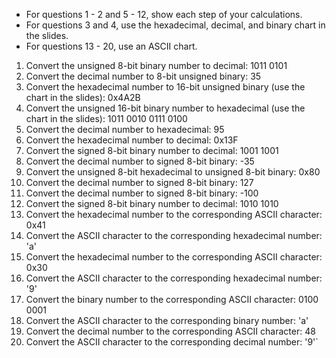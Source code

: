 * For questions 1 - 2 and 5 - 12, show each step of your calculations. 
* For questions 3 and 4, use the hexadecimal, decimal, and binary chart in the slides.
* For questions 13 - 20, use an ASCII chart. 

     

1. Convert the unsigned 8-bit binary number to decimal: 1011 0101
2. Convert the decimal number to 8-bit unsigned binary: 35
3. Convert the hexadecimal number to 16-bit unsigned binary (use the chart in the slides): 0x4A2B
4. Convert the unsigned 16-bit binary number to hexadecimal (use the chart in the slides): 1011 0010 0111 0100
5. Convert the decimal number to hexadecimal: 95
6. Convert the hexadecimal number to decimal: 0x13F
7. Convert the signed 8-bit binary number to decimal: 1001 1001
8. Convert the decimal number to signed 8-bit binary: -35
9. Convert the unsigned 8-bit hexadecimal to unsigned 8-bit binary: 0x80
10. Convert the decimal number to signed 8-bit binary: 127
11. Convert the decimal number to signed 8-bit binary: -100
12. Convert the signed 8-bit binary number to decimal: 1010 1010
13. Convert the hexadecimal number to the corresponding ASCII character: 0x41
14. Convert the ASCII character to the corresponding hexadecimal number: 'a'
15. Convert the hexadecimal number to the corresponding ASCII character: 0x30
16. Convert the ASCII character to the corresponding hexadecimal number: '9'
17. Convert the binary number to the corresponding ASCII character: 0100 0001
18. Convert the ASCII character to the corresponding binary number: 'a'
19. Convert the decimal number to the corresponding ASCII character: 48
20. Convert the ASCII character to the corresponding decimal number: '9'`
